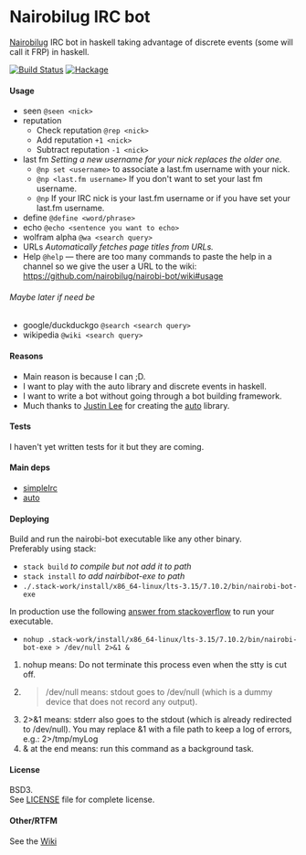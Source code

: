 # Nairobilug IRC bot
[Nairobilug](https://github.com/nairobilug/) IRC bot in haskell taking advantage of discrete events (some will call it FRP) in haskell.

[![Build Status](https://travis-ci.org/nairobilug/nairobi-bot.svg?branch=master)](https://travis-ci.org/nairobilug/nairobi-bot)
[![Hackage](https://img.shields.io/hackage/v/nairobi-bot.svg?maxAge=2592000)](https://hackage.haskell.org/package/nairobi-bot)


#### Usage
* seen `@seen <nick>`
* reputation
  - Check reputation `@rep <nick>`
  - Add reputation `+1 <nick>`
  - Subtract reputation `-1 <nick>`
* last fm
  *Setting a new username for your nick replaces the older one.*
  - `@np set <username>` to associate a last.fm username with your nick.
  - `@np <last.fm username>` If you don't want to set your last fm username.
  - `@np` If your IRC nick is your last.fm username or if you have set your last.fm username.
* define `@define <word/phrase>`
* echo `@echo <sentence you want to echo>`
* wolfram alpha `@wa <search query>`
* URLs *Automatically fetches page titles from URLs.*
* Help `@help` — there are too many commands to paste the help in a channel so we give the user a URL to the wiki: https://github.com/nairobilug/nairobi-bot/wiki#usage

###### Maybe later if need be
* google/duckduckgo `@search <search query>`
* wikipedia `@wiki <search query>`


#### Reasons
* Main reason is because I can ;D.
* I want to play with the auto library and discrete events in haskell.
* I want to write a bot without going through a bot building framework.
* Much thanks to [Justin Lee](https://github.com/mstksg) for creating the [auto](https://github.com/mstksg/auto) library.

#### Tests
I haven't yet written tests for it but they are coming.


#### Main deps
* [simpleIrc](https://hackage.haskell.org/package/simpleirc)
* [auto](https://hackage.haskell.org/package/auto)


#### Deploying
Build and run the nairobi-bot executable like any other binary.  
Preferably using stack:
* `stack build`   *to compile but not add it to path*
* `stack install` *to add nairbibot-exe to path*
* `./.stack-work/install/x86_64-linux/lts-3.15/7.10.2/bin/nairobi-bot-exe`

In production use the following [answer from stackoverflow](http://stackoverflow.com/questions/4797050/how-to-run-process-as-background-and-never-die) to run your executable.
* `nohup .stack-work/install/x86_64-linux/lts-3.15/7.10.2/bin/nairobi-bot-exe > /dev/null 2>&1 &`

1. nohup means: Do not terminate this process even when the stty is cut off.
2. > /dev/null means: stdout goes to /dev/null (which is a dummy device that does not record any output).
3. 2>&1 means: stderr also goes to the stdout (which is already redirected to /dev/null). You may replace &1 with a file path to keep a log of errors, e.g.: 2>/tmp/myLog
4. & at the end means: run this command as a background task.

#### License
BSD3.  
See [LICENSE](https://github.com/nairobilug/nairobi-bot/blob/master/LICENSE) file for complete license.

#### Other/RTFM
See the [Wiki](https://github.com/nairobilug/nairobi-bot/wiki)

